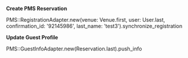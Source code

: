 **Create PMS Reservation**

PMS::RegistrationAdapter.new(venue: Venue.first, user: User.last, confirmation_id: '92145986', last_name: 'test3').synchronize_registration


**Update Guest Profile**

PMS::GuestInfoAdapter.new(Reservation.last).push_info

